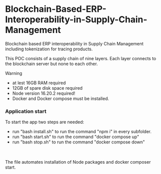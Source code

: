 # Blockchain-Based-ERP-Interoperability-in-Supply-Chain-Management
Blockchain based ERP interoperability in Supply Chain Management including tokenization for tracing products.

This POC consists of a supply chain of nine layers. Each layer connects to the blockchain server but none to each other.

> [!WARNING]
> - at lest 16GB RAM required 
> - 12GB of spare disk space required
> - Node version 16.20.2 required!<br/>
> - Docker and Docker compose must be installed.<br/>


### Application start
To start the app two steps are needed:<br/>
  - run "bash install.sh" to run the command "npm i" in every subfolder. 
  - run "bash start.sh" to run the command "docker compose up"
  - run "bash stop.sh" to run the command "docker compose down"
<br/>

<br/>
The file automates installation of Node packages and docker composer start.
